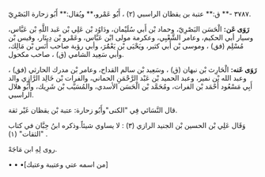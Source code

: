٣٧٨٧ -** ق:** عتبة بن يقظان الراسبي (٢) ، أَبُو عَمْرو،** ويُقال:** أَبُو زحارة البَصْرِيّ.

**رَوَى عَن:** الْحَسَن البَصْرِيّ، وحماد بْن أَبي سُلَيْمان، ودَاوُد بْن عَلِي بْن عَبد اللَّهِ بْن عَبَّاس، وسيار أبي الحكيم، وعامر الشَّعْبِي، وعكرمة مولى ابْن عَبَّاس، وعَمْرو بْن دِينَار، وقيس بْن مُسْلِم (فق) ، وموسى بْن أَبي كثير، ويَحْيَى بْن يَعْمَُرَ، وأبي رؤبة صاحب أَنَس بْن مَالِك، وأبي سَعِيد الشامي (ق) ، صاحب مكحول.

**رَوَى عَنه:** الْحَارِث بْن نبهان (ق) ، وسَعِيد بْن سالم القداح، وعامر بْن مدرك الحارثي (فق) ، وعبد الله بْن نمير، وعبد الحميد بْن عَبْد الرَّحْمَنِ الحماني، والفرات بْن خَالِد الرَّازِي والد أَبِي مَسْعُود أَحْمَد بْن الفرات، ومُحَمَّد بْن الْحَسَن الأسدي، والمُسَيَّب بْن شَرِيك، وأَبُو هلال الراسبي.

قال النَّسَائي فِي "الكنى"وأَبُو زحارة: عتبة بْن يقظان غَيْر ثقة.

وَقَال عَلِي بْن الحسين بْن الجنيد الرازي (٣) : لا يساوي شيئاً.وذكره ابنُ حِبَّان في كتاب "الثقات" (١) .

روى لِهِ ابن مَاجَهْ.

• • •[من اسمه عتي وعتيبة وعتيك]